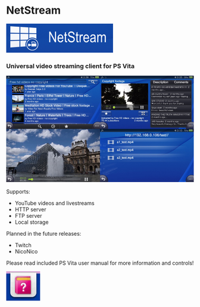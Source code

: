 # NetStream
![](https://github.com/GrapheneCt/NetStream/raw/main/logo.PNG)

### Universal video streaming client for PS Vita

![](https://github.com/GrapheneCt/NetStream/raw/main/demo.png)

Supports:
- YouTube videos and livestreams
- HTTP server
- FTP server
- Local storage

Planned in the future releases:
- Twitch
- NicoNico

Please read included PS Vita user manual for more information and controls!

![](https://github.com/GrapheneCt/NetStream/raw/main/manual.png)
